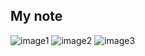 ## My note
![image1](https://github.com/Rowing0914/Review_Reinforcement_Learning/blob/master/review_ucl_rl/Lec09_Exploration_Exploitation/images/1.JPG)
![image2](https://github.com/Rowing0914/Review_Reinforcement_Learning/blob/master/review_ucl_rl/Lec09_Exploration_Exploitation/images/2.JPG)
![image3](https://github.com/Rowing0914/Review_Reinforcement_Learning/blob/master/review_ucl_rl/Lec09_Exploration_Exploitation/images/3.JPG)